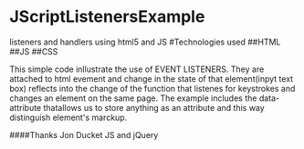 # JScriptListenersExample
listeners and handlers using html5 and JS
#Technologies used
##HTML
##JS
##CSS

This simple code inllustrate the use of EVENT LISTENERS. They are attached to html evement and change in the state of that 
element(inpyt text box) reflects into the change of the function that listenes for keystrokes and changes an element on the same page.
The example includes the data- attribute thatallows us to store anything as an attribute and this way distinguish element's marckup.

####Thanks Jon Ducket JS and jQuery
